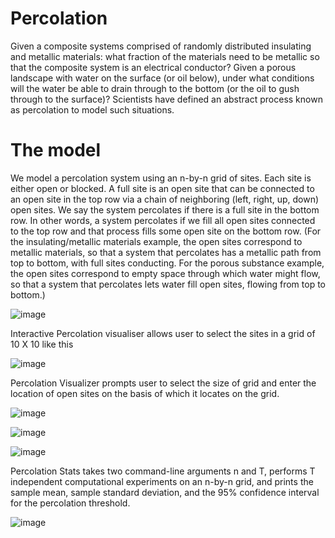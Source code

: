 # Percolation
Given a composite systems comprised of randomly distributed insulating and metallic materials: what fraction of the materials need to be metallic so that the composite system is an electrical conductor? Given a porous landscape with water on the surface (or oil below), under what conditions will the water be able to drain through to the bottom (or the oil to gush through to the surface)? Scientists have defined an abstract process known as percolation to model such situations. 
# The model
We model a percolation system using an n-by-n grid of sites. Each site is either open or blocked. A full site is an open site that can be connected to an open site in the top row via a chain of neighboring (left, right, up, down) open sites. We say the system percolates if there is a full site in the bottom row. In other words, a system percolates if we fill all open sites connected to the top row and that process fills some open site on the bottom row. (For the insulating/metallic materials example, the open sites correspond to metallic materials, so that a system that percolates has a metallic path from top to bottom, with full sites conducting. For the porous substance example, the open sites correspond to empty space through which water might flow, so that a system that percolates lets water fill open sites, flowing from top to bottom.)



![image](https://user-images.githubusercontent.com/51488834/105997916-fa748800-6060-11eb-9fe3-d9fc2d89dc3b.png)


Interactive Percolation visualiser allows user to select the sites in a grid of 10 X 10 like this

![image](https://user-images.githubusercontent.com/51488834/105998508-91d9db00-6061-11eb-88df-1c10caf2b943.png)


Percolation Visualizer prompts user to select the size of grid and enter the location of open sites on the basis of which it locates on the grid.



![image](https://user-images.githubusercontent.com/51488834/105999985-2d1f8000-6063-11eb-9424-40cb01852bd6.png)


![image](https://user-images.githubusercontent.com/51488834/106000395-9f906000-6063-11eb-812f-59df2fa6838a.png)


![image](https://user-images.githubusercontent.com/51488834/105999492-9e126800-6062-11eb-89c2-d7d5af7e5574.png)

Percolation Stats takes two command-line arguments n and T, performs T independent computational experiments on an n-by-n grid, and prints the sample mean, sample standard deviation, and the 95% confidence interval for the percolation threshold.

![image](https://user-images.githubusercontent.com/51488834/106002899-7f15d500-6066-11eb-98b2-3aa9642d12ad.png)









